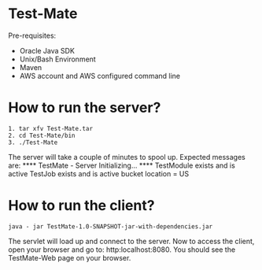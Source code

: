 # Test-Mate

Pre-requisites:
* Oracle Java SDK
* Unix/Bash Environment
* Maven
* AWS account and AWS configured command line

# How to run the server? 
    1. tar xfv Test-Mate.tar
    2. cd Test-Mate/bin
    3. ./Test-Mate

  The server will take a couple of minutes to spool up. Expected messages are:
    **** TestMate - Server Initializing... ****
    TestModule exists and is active
    TestJob exists and is active
    bucket location = US 

# How to run the client?

    java - jar TestMate-1.0-SNAPSHOT-jar-with-dependencies.jar

The servlet will load up and connect to the server. Now to access the client, open
your browser and go to: http:localhost:8080. You should see the TestMate-Web
page on your browser.
